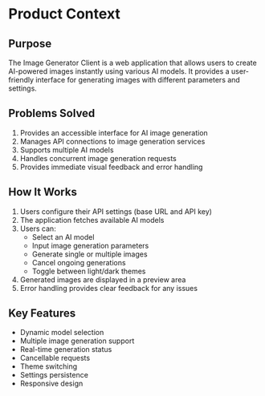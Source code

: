 # Product Context

## Purpose
The Image Generator Client is a web application that allows users to create AI-powered images instantly using various AI models. It provides a user-friendly interface for generating images with different parameters and settings.

## Problems Solved
1. Provides an accessible interface for AI image generation
2. Manages API connections to image generation services
3. Supports multiple AI models
4. Handles concurrent image generation requests
5. Provides immediate visual feedback and error handling

## How It Works
1. Users configure their API settings (base URL and API key)
2. The application fetches available AI models
3. Users can:
   - Select an AI model
   - Input image generation parameters
   - Generate single or multiple images
   - Cancel ongoing generations
   - Toggle between light/dark themes
4. Generated images are displayed in a preview area
5. Error handling provides clear feedback for any issues

## Key Features
- Dynamic model selection
- Multiple image generation support
- Real-time generation status
- Cancellable requests
- Theme switching
- Settings persistence
- Responsive design